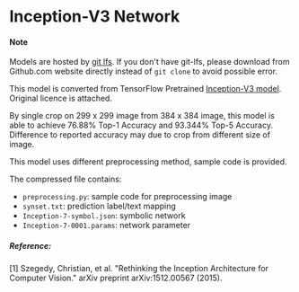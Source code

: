 # Inception-V3 Network

#### Note
Models are hosted by [git lfs](https://git-lfs.github.com/). If you don't have git-lfs, please download from Github.com website directly instead of ```git clone``` to avoid possible error.

This model is converted from TensorFlow Pretrained [Inception-V3 model](https://www.tensorflow.org/versions/master/tutorials/image_recognition/index.html). Original licence is attached.

By single crop on 299 x 299 image from 384 x 384 image, this model is able to achieve 76.88% Top-1 Accuracy and 93.344% Top-5 Accuracy. Difference to reported accuracy may due to crop from different size of image.

This model uses different preprocessing method, sample code is provided.

The compressed file contains:

- ```preprocessing.py```: sample code for preprocessing image
- ```synset.txt```: prediction label/text mapping
- ```Inception-7-symbol.json```: symbolic network
- ```Inception-7-0001.params```: network parameter


##### Reference:
[1] Szegedy, Christian, et al. "Rethinking the Inception Architecture for Computer Vision." arXiv preprint arXiv:1512.00567 (2015).

